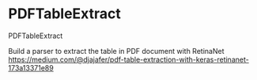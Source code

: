# PDFTableExtract
PDFTableExtract

Build a parser to extract the table in PDF document with RetinaNet
https://medium.com/@djajafer/pdf-table-extraction-with-keras-retinanet-173a13371e89
